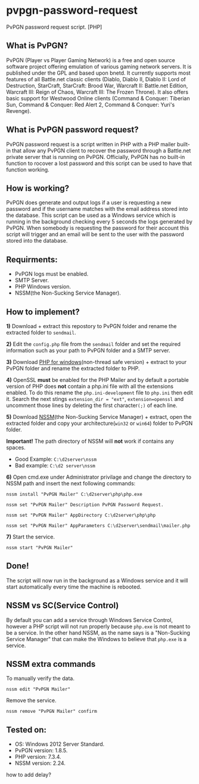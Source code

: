 # pvpgn-password-request
PvPGN password request script. [PHP]

## What is PvPGN?

PvPGN (Player vs Player Gaming Network) is a free and open source software project offering emulation of various gaming network servers. It is published under the GPL and based upon bnetd.
It currently supports most features of all Battle.net classic clients (Diablo, Diablo II, Diablo II: Lord of Destruction, StarCraft, StarCraft: Brood War, Warcraft II: Battle.net Edition, Warcraft III: Reign of Chaos, Warcraft III: The Frozen Throne). It also offers basic support for Westwood Online clients (Command & Conquer: Tiberian Sun, Command & Conquer: Red Alert 2, Command & Conquer: Yuri's Revenge).

## What is PvPGN password request?

PvPGN password request is a script written in PHP with a PHP mailer built-in that allow any PvPGN client to recover the password through a Battle.net private server that is running on PvPGN. Officially, PvPGN has no built-in function to rocover a lost password and this script can be used to have that function working.

## How is working?

PvPGN does generate and output logs if a user is requesting a new password and if the username matches with the email address stored into the database. This script can be used as a Windows service which is running in the background checking every 5 seconds the logs generated by PvPGN. When somebody is requesting the password for their account this script will trigger and an email will be sent to the user with the password stored into the database.

## Requirments:

- PvPGN logs must be enabled.
- SMTP Server.
- PHP Windows version.
- NSSM(the Non-Sucking Service Manager).

## How to implement?

**1)** Download + extract this repostory to PvPGN folder and rename the extracted folder to `sendmail`.

**2)** Edit the `config.php` file from the `sendmail` folder and set the required information such as your path to PvPGN folder and a SMTP server.

**3)** Download [PHP for windows](https://windows.php.net/download/)(non-thread safe version) + extract to your PvPGN folder and rename the extracted folder to PHP.

**4)** OpenSSL **must** be enabled for the PHP Mailer and by default a portable version of PHP does **not** contain a php.ini file with all the extensions enabled. To do this rename the `php.ini-development` file to `php.ini` then edit it.
Search the next stings `extension_dir = "ext"`, `extension=openssl` and uncomment those lines by deleting the first character`(;)` of each line.

**5)** Download [NSSM](https://nssm.cc/download)(the Non-Sucking Service Manager) + extract, open the extracted folder and copy your architecture(`win32` or `win64`) folder to PvPGN folder.

**Important!** The path directory of NSSM will **not** work if contains any spaces.

- Good Example: `C:\d2server\nssm`
- Bad example: `C:\d2 server\nssm`

**6)** Open cmd.exe under Administrator privilage and change the directory to NSSM path and insert the next following commands:

`nssm install "PvPGN Mailer" C:\d2server\php\php.exe`

`nssm set "PvPGN Mailer" Description PvPGN Password Request.`

`nssm set "PvPGN Mailer" AppDirectory C:\d2server\php\php`

`nssm set "PvPGN Mailer" AppParameters C:\d2server\sendmail\mailer.php`

**7)** Start the service.

`nssm start "PvPGN Mailer"`

## Done!

The script will now run in the background as a Windows service and it will start automatically every time the machine is rebooted.

## NSSM vs SC(Service Control)

By default you can add a service through Windows Service Control, however a PHP script will not run properly because `php.exe` is not meant to be a service. In the other hand NSSM, as the name says is a "Non-Sucking Service Manager" that can make the Windows to believe that `php.exe` is a service.

## NSSM extra commands

To manually verify the data.

`nssm edit "PvPGN Mailer"`

Remove the service.

`nssm remove "PvPGN Mailer" confirm`

## Tested on:

- OS: Windows 2012 Server Standard.
- PvPGN version: 1.8.5.
- PHP version: 7.3.4.
- NSSM version: 2.24.

how to add delay?

